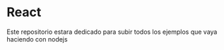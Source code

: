 # React
Este repositorio estara dedicado para subir todos los ejemplos que vaya haciendo con nodejs 
